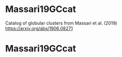 # Massari19GCcat


Catalog of globular clusters from Massari et al. (2019)
https://arxiv.org/abs/1906.08271

# Massari19GCcat
